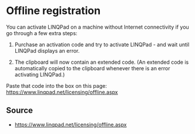 ﻿# Offline registration

You can activate LINQPad on a machine without Internet connectivity if you go through a few extra steps:

1. Purchase an activation code and try to activate LINQPad - and wait until LINQPad displays an error.

2. The clipboard will now contain an extended code. (An extended code is automatically copied to the clipboard whenever there is an error activating LINQPad.)

Paste that code into the box on this page: https://www.linqpad.net/licensing/offline.aspx

## Source

 * https://www.linqpad.net/licensing/offline.aspx
